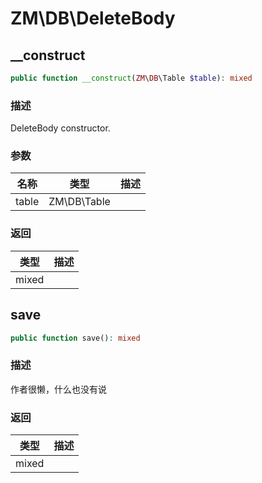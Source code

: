 # ZM\DB\DeleteBody

## __construct

```php
public function __construct(ZM\DB\Table $table): mixed
```

### 描述

DeleteBody constructor.

### 参数

| 名称 | 类型 | 描述 |
| -------- | ---- | ----------- |
| table | ZM\DB\Table |  |
### 返回

| 类型 | 描述 |
| ---- | ----------- |
| mixed |  |


## save

```php
public function save(): mixed
```

### 描述

作者很懒，什么也没有说

### 返回

| 类型 | 描述 |
| ---- | ----------- |
| mixed |  |
